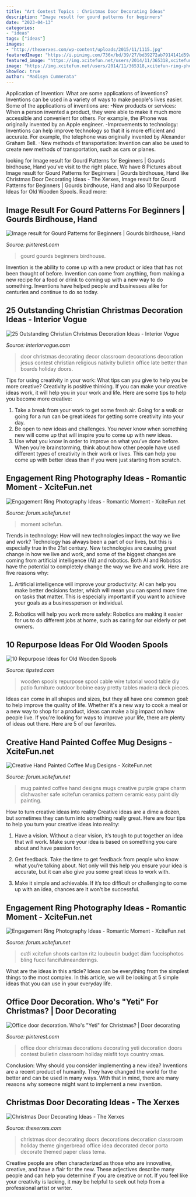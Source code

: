 ```yaml
---
title: "Art Contest Topics : Christmas Door Decorating Ideas"
description: "Image result for gourd patterns for beginners"
date: "2023-04-13"
categories:
- "ideas"
tags: ["ideas"]
images:
- "http://thexerxes.com/wp-content/uploads/2015/11/1115.jpg"
featuredImage: "https://i.pinimg.com/736x/bd/39/27/bd39272ab7914141d59a54f54d120dea--office-doors-holiday-decorations.jpg"
featured_image: "https://img.xcitefun.net/users/2014/11/365318,xcitefun-ring-photography-6.jpg"
image: "https://img.xcitefun.net/users/2014/11/365318,xcitefun-ring-photography-6.jpg"
ShowToc: true
author: "Madisyn Cummerata"
---
```



Application of Invention: What are some applications of inventions?
Inventions can be used in a variety of ways to make people's lives easier. Some of the applications of inventions are: 
-New products or services: When a person invented a product, they were able to make it much more accessible and convenient for others. For example, the iPhone was originally invented by an Apple engineer. 
-Improvements to technology: Inventions can help improve technology so that it is more efficient and accurate. For example, the telephone was originally invented by Alexander Graham Bell. 
-New methods of transportation: Invention can also be used to create new methods of transportation, such as cars or planes.

	

		
looking for Image result for Gourd Patterns for Beginners | Gourds birdhouse, Hand you've visit to the right place. We have 8 Pictures about Image result for Gourd Patterns for Beginners | Gourds birdhouse, Hand like Christmas Door Decorating Ideas - The Xerxes, Image result for Gourd Patterns for Beginners | Gourds birdhouse, Hand and also 10 Repurpose Ideas for Old Wooden Spools. Read more:
		
    
## Image Result For Gourd Patterns For Beginners | Gourds Birdhouse, Hand

<img loading=lazy src="https://i.pinimg.com/736x/9d/dc/4a/9ddc4acc164db5843ece50073020b158.jpg" onerror="this.onerror=null;this.src='https://tse2.mm.bing.net/th?id=OIP.cu2vbYqJD4uHizmPutyvQwAAAA&amp;pid=15.1';" alt="Image result for Gourd Patterns for Beginners | Gourds birdhouse, Hand">

_Source: pinterest.com_

>gourd gourds beginners birdhouse. 

	

Invention is the ability to come up with a new product or idea that has not been thought of before. Invention can come from anything, from making a new recipe for a food or drink to coming up with a new way to do something. Inventions have helped people and businesses alike for centuries and continue to do so today.

    
## 25 Outstanding Christian Christmas Decoration Ideas - Interior Vogue

<img loading=lazy src="http://interiorvogue.com/wp-content/uploads/2016/09/Christmas-Door-Decorating-Contest.jpg" onerror="this.onerror=null;this.src='https://tse3.mm.bing.net/th?id=OIP.BMPM7b80SZ89U73DmgRpOQHaJ4&amp;pid=15.1';" alt="25 Outstanding Christian Christmas Decoration Ideas - Interior Vogue">

_Source: interiorvogue.com_

>door christmas decorating decor classroom decorations decoration jesus contest christian religious nativity bulletin office late better than boards holiday doors. 

	

Tips for using creativity in your work: What tips can you give to help you be more creative?
Creativity is positive thinking. If you can make your creative ideas work, it will help you in your work and life. Here are some tips to help you become more creative: 
1. Take a break from your work to get some fresh air. Going for a walk or going for a run can be great ideas for getting some creativity into your day. 
2. Be open to new ideas and challenges. You never know when something new will come up that will inspire you to come up with new ideas. 
3. Use what you know in order to improve on what you’ve done before. When you’re brainstorming, think about how other people have used different types of creativity in their work or lives. This can help you come up with better ideas than if you were just starting from scratch. 

    
## Engagement Ring Photography Ideas - Romantic Moment - XciteFun.net

<img loading=lazy src="https://img.xcitefun.net/users/2014/11/365321,xcitefun-ring-photography-3.jpg" onerror="this.onerror=null;this.src='https://tse4.mm.bing.net/th?id=OIP.WnXJNfZOx4kGSDrNUtsumwHaJ6&amp;pid=15.1';" alt="Engagement Ring Photography Ideas - Romantic Moment - XciteFun.net">

_Source: forum.xcitefun.net_

>moment xcitefun. 

	

Trends in technology: How will new technologies impact the way we live and work?
Technology has always been a part of our lives, but this is especially true in the 21st century. New technologies are causing great change in how we live and work, and some of the biggest changes are coming from artificial intelligence (AI) and robotics.
Both AI and Robotics have the potential to completely change the way we live and work. Here are five reasons why:

1. Artificial intelligence will improve your productivity: AI can help you make better decisions faster, which will mean you can spend more time on tasks that matter. This is especially important if you want to achieve your goals as a businessperson or individual.

2. Robotics will help you work more safely: Robotics are making it easier for us to do different jobs at home, such as caring for our elderly or pet owners.

    
## 10 Repurpose Ideas For Old Wooden Spools

<img loading=lazy src="http://i.imgur.com/QgkPHvu.jpg" onerror="this.onerror=null;this.src='https://tse1.mm.bing.net/th?id=OIP.XkaFigOF7MEYe4XngHKKXgHaLG&amp;pid=15.1';" alt="10 Repurpose Ideas for Old Wooden Spools">

_Source: tipsted.com_

>wooden spools repurpose spool cable wire tutorial wood table diy patio furniture outdoor bobine easy pretty tables madera deck pieces. 

	

Ideas can come in all shapes and sizes, but they all have one common goal: to help improve the quality of life. Whether it's a new way to cook a meal or a new way to shop for a product, ideas can make a big impact on how people live. If you're looking for ways to improve your life, there are plenty of ideas out there. Here are 5 of our favorites.

    
## Creative Hand Painted Coffee Mug Designs - XciteFun.net

<img loading=lazy src="https://img.xcitefun.net/users/2014/11/365670,xcitefun-coffee-mug-designs-7.jpg" onerror="this.onerror=null;this.src='https://tse3.mm.bing.net/th?id=OIP.ygNv2WWGWR_XIOHGPatl5AHaJ4&amp;pid=15.1';" alt="Creative Hand Painted Coffee Mug Designs - XciteFun.net">

_Source: forum.xcitefun.net_

>mug painted coffee hand designs mugs creative purple grape charm dishwasher safe xcitefun ceramics pattern ceramic easy paint diy painting. 

	

How to turn creative ideas into reality
Creative ideas are a dime a dozen, but sometimes they can turn into something really great. Here are four tips to help you turn your creative ideas into reality:
1. Have a vision. Without a clear vision, it’s tough to put together an idea that will work. Make sure your idea is based on something you care about and have passion for.

2. Get feedback. Take the time to get feedback from people who know what you’re talking about. Not only will this help you ensure your idea is accurate, but it can also give you some great ideas to work with.

3. Make it simple and achievable. If it’s too difficult or challenging to come up with an idea, chances are it won’t be successful.

    
## Engagement Ring Photography Ideas - Romantic Moment - XciteFun.net

<img loading=lazy src="https://img.xcitefun.net/users/2014/11/365318,xcitefun-ring-photography-6.jpg" onerror="this.onerror=null;this.src='https://tse4.mm.bing.net/th?id=OIP.1X5DjCTz2k7coOz0O0gcwQHaLH&amp;pid=15.1';" alt="Engagement Ring Photography Ideas - Romantic Moment - XciteFun.net">

_Source: forum.xcitefun.net_

>cưới xcitefun shoots carlton ritz louboutin budget đám fuccisphotos bling fucci fancifulmeanderings. 

	

What are the ideas in this article?
Ideas can be everything from the simplest things to the most complex. In this article, we will be looking at 5 simple ideas that you can use in your everyday life.

    
## Office Door Decoration. Who&#039;s &quot;Yeti&quot; For Christmas? | Door Decorating

<img loading=lazy src="https://i.pinimg.com/736x/bd/39/27/bd39272ab7914141d59a54f54d120dea--office-doors-holiday-decorations.jpg" onerror="this.onerror=null;this.src='https://tse3.mm.bing.net/th?id=OIP.SdzsBd7uaM6JkmQo7QrCegHaNK&amp;pid=15.1';" alt="Office door decoration. Who&#039;s &quot;Yeti&quot; for Christmas? | Door decorating">

_Source: pinterest.com_

>office door christmas decorations decorating yeti decoration doors contest bulletin classroom holiday misfit toys country xmas. 

	

Conclusion: Why should you consider implementing a new idea?
Inventions are a recent product of humanity. They have changed the world for the better and can be used in many ways. With that in mind, there are many reasons why someone might want to implement a new invention.

    
## Christmas Door Decorating Ideas - The Xerxes

<img loading=lazy src="http://thexerxes.com/wp-content/uploads/2015/11/1115.jpg" onerror="this.onerror=null;this.src='https://tse3.mm.bing.net/th?id=OIP.EE4ckldn2-ihEAsg09sBdwHaK4&amp;pid=15.1';" alt="Christmas Door Decorating Ideas - The Xerxes">

_Source: thexerxes.com_

>christmas door decorating doors decorations decoration classroom holiday theme gingerbread office idea decorated decor porta decorate themed paper class tema. 

	

Creative people are often characterized as those who are innovative, creative, and have a flair for the new. These adjectives describe many people and can help you determine if you are creative or not. If you feel like your creativity is lacking, it may be helpful to seek out help from a professional artist or writer.

